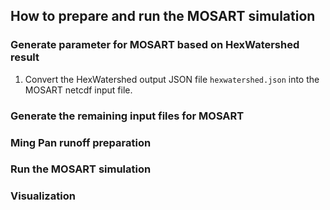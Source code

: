 ## How to prepare and run the MOSART simulation

### Generate parameter for MOSART based on HexWatershed result

1. Convert the HexWatershed output JSON file `hexwatershed.json` into the MOSART netcdf input file.


### Generate the remaining input files for MOSART 

### Ming Pan runoff preparation




### Run the MOSART simulation

### Visualization
